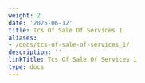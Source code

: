```yaml
---
weight: 2
date: '2025-06-12'
title: Tcs Of Sale Of Services 1
aliases:
- /docs/tcs-of-sale-of-services_1/
description: ''
linkTitle: Tcs Of Sale Of Services 1
type: docs
---
```



